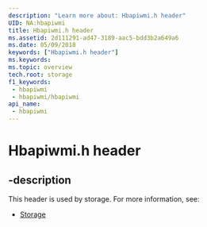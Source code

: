 ```yaml
---
description: "Learn more about: Hbapiwmi.h header"
UID: NA:hbapiwmi
title: Hbapiwmi.h header
ms.assetid: 2d111291-ad47-3189-aac5-bdd3b2a649a6
ms.date: 05/09/2018
keywords: ["Hbapiwmi.h header"]
ms.keywords: 
ms.topic: overview
tech.root: storage
f1_keywords:
 - hbapiwmi
 - hbapiwmi/hbapiwmi
api_name:
 - hbapiwmi
---
```


# Hbapiwmi.h header


## -description

This header is used by storage. For more information, see:

- [Storage](../_storage/index.md)


